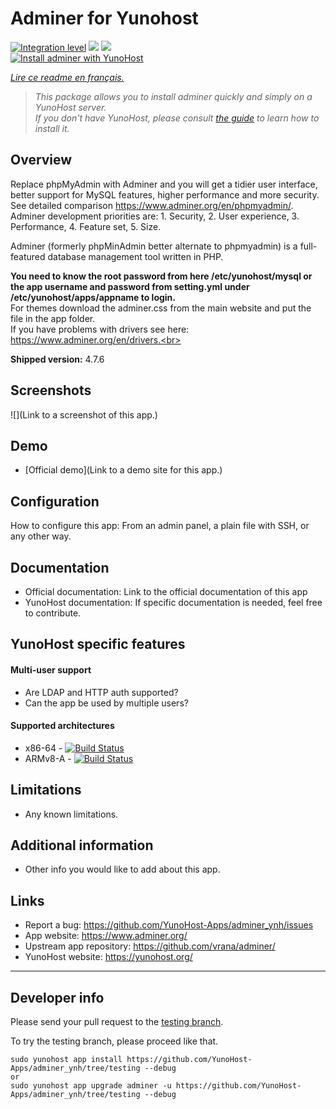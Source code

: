 # Adminer for Yunohost

[![Integration level](https://dash.yunohost.org/integration/adminer.svg)](https://dash.yunohost.org/appci/app/adminer) ![](https://ci-apps.yunohost.org/ci/badges/adminer.status.svg) ![](https://ci-apps.yunohost.org/ci/badges/adminer.maintain.svg)  
[![Install adminer with YunoHost](https://install-app.yunohost.org/install-with-yunohost.png)](https://install-app.yunohost.org/?app=adminer)

*[Lire ce readme en français.](./README_fr.md)*

> *This package allows you to install adminer quickly and simply on a YunoHost server.  
If you don't have YunoHost, please consult [the guide](https://yunohost.org/#/install) to learn how to install it.*

## Overview
Replace phpMyAdmin with Adminer and you will get a tidier user interface, better support for MySQL features, higher performance and more security. See detailed comparison https://www.adminer.org/en/phpmyadmin/.
Adminer development priorities are: 1. Security, 2. User experience, 3. Performance, 4. Feature set, 5. Size.


Adminer (formerly phpMinAdmin better alternate to phpmyadmin) is a full-featured database management tool written in PHP.<br>

<strong>You need to know the root password from here /etc/yunohost/mysql or the app username and password from setting.yml under /etc/yunohost/apps/appname to login.</strong><br>
For themes download the adminer.css from the main website and put the file in the app folder.<br>
If you have problems with drivers see here: https://www.adminer.org/en/drivers.<br>



**Shipped version:** 4.7.6

## Screenshots

![](Link to a screenshot of this app.)

## Demo

* [Official demo](Link to a demo site for this app.)

## Configuration

How to configure this app: From an admin panel, a plain file with SSH, or any other way.

## Documentation

 * Official documentation: Link to the official documentation of this app
 * YunoHost documentation: If specific documentation is needed, feel free to contribute.

## YunoHost specific features

#### Multi-user support

 * Are LDAP and HTTP auth supported?
 * Can the app be used by multiple users?

#### Supported architectures

* x86-64 - [![Build Status](https://ci-apps.yunohost.org/ci/logs/adminer_%20%28Apps%29.svg)](https://ci-apps.yunohost.org/ci/apps/adminer/)
* ARMv8-A - [![Build Status](https://ci-apps-arm.yunohost.org/ci/logs/adminer_%20%28Apps%29.svg)](https://ci-apps-arm.yunohost.org/ci/apps/adminer/)

## Limitations

* Any known limitations.

## Additional information

* Other info you would like to add about this app.

## Links

 * Report a bug: https://github.com/YunoHost-Apps/adminer_ynh/issues
 * App website: https://www.adminer.org/
 * Upstream app repository: https://github.com/vrana/adminer/
 * YunoHost website: https://yunohost.org/

---

## Developer info

Please send your pull request to the [testing branch](https://github.com/YunoHost-Apps/adminer_ynh/tree/testing).

To try the testing branch, please proceed like that.
```
sudo yunohost app install https://github.com/YunoHost-Apps/adminer_ynh/tree/testing --debug
or
sudo yunohost app upgrade adminer -u https://github.com/YunoHost-Apps/adminer_ynh/tree/testing --debug
```
